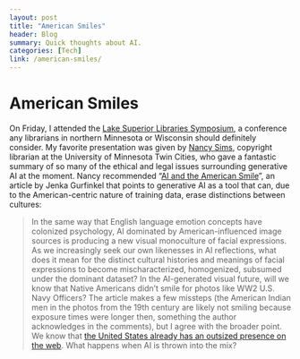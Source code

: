 ```yaml
---
layout: post
title: "American Smiles" 
header: Blog
summary: Quick thoughts about AI.
categories: [Tech]
link: /american-smiles/
---
```

# American Smiles
On Friday, I attended the [Lake Superior Libraries Symposium](https://www.google.com/search?client=firefox-b-1-d&q=lake+superior+libraries+symposium), a conference any librarians in northern Minnesota or Wisconsin should definitely consider. My favorite presentation was given by [Nancy Sims](https://twitter.com/CopyrightLibn?ref_src=twsrc%5Egoogle%7Ctwcamp%5Eserp%7Ctwgr%5Eauthor), copyright librarian at the University of Minnesota Twin Cities, who gave a fantastic summary of so many of the ethical and legal issues surrounding generative AI at the moment. Nancy recommended “[AI and the American Smile](https://medium.com/@socialcreature/ai-and-the-american-smile-76d23a0fbfaf)”, an article by Jenka Gurfinkel that points to generative AI as a tool that can, due to the American-centric nature of training data, erase distinctions between cultures:
> In the same way that English language emotion concepts have colonized psychology, AI dominated by American-influenced image sources is producing a new visual monoculture of facial expressions. As we increasingly seek our own likenesses in AI reflections, what does it mean for the distinct cultural histories and meanings of facial expressions to become mischaracterized, homogenized, subsumed under the dominant dataset? In the AI-generated visual future, will we know that Native Americans didn’t smile for photos like WW2 U.S. Navy Officers?
The article makes a few missteps (the American Indian men in the photos from the 19th century are likely not smiling because exposure times were longer then, something the author acknowledges in the comments), but I agree with the broader point. We know that [the United States already has an outsized presence on the web](https://www.theatlantic.com/international/archive/2020/10/internet-world-trapped-americas-culture-war/616799/). What happens when AI is thrown into the mix? 
